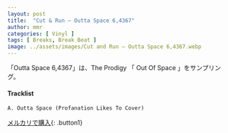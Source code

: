 ```yaml
---
layout: post
title:  "Cut & Run – Outta Space 6,4367"
author: mmr
categories: [ Vinyl ]
tags: [ Breaks, Break Beat ]
image: ../assets/images/Cut and Run – Outta Space 6,4367.webp
---
```


「Outta Space 6,4367」は、The Prodigy 「 Out Of Space 」をサンプリング。

#### Tracklist
```md
A. Outta Space (Profanation Likes To Cover)
```

[メルカリで購入](https://jp.mercari.com/item/m59463185167?afid=6142608987){: .button1}

